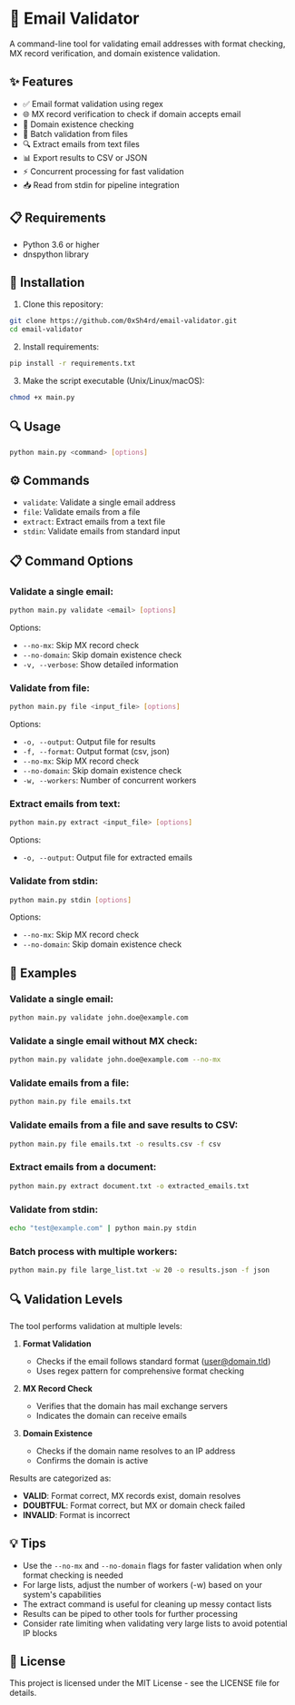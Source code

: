 # 📧 Email Validator

A command-line tool for validating email addresses with format checking, MX record verification, and domain existence validation.

## ✨ Features

- ✅ Email format validation using regex
- 🌐 MX record verification to check if domain accepts email
- 📡 Domain existence checking 
- 📁 Batch validation from files
- 🔍 Extract emails from text files
- 📊 Export results to CSV or JSON
- ⚡ Concurrent processing for fast validation
- 📥 Read from stdin for pipeline integration

## 📋 Requirements

- Python 3.6 or higher
- dnspython library

## 🚀 Installation

1. Clone this repository:
```bash
git clone https://github.com/0xSh4rd/email-validator.git
cd email-validator
```

2. Install requirements:
```bash
pip install -r requirements.txt
```

3. Make the script executable (Unix/Linux/macOS):
```bash
chmod +x main.py
```

## 🔍 Usage

```bash
python main.py <command> [options]
```

## ⚙️ Commands

- `validate`: Validate a single email address
- `file`: Validate emails from a file
- `extract`: Extract emails from a text file
- `stdin`: Validate emails from standard input

## 📋 Command Options

### Validate a single email:
```bash
python main.py validate <email> [options]
```

Options:

- `--no-mx`: Skip MX record check
- `--no-domain`: Skip domain existence check
- `-v, --verbose`: Show detailed information

### Validate from file:
```bash
python main.py file <input_file> [options]
```

Options:

- `-o, --output`: Output file for results
- `-f, --format`: Output format (csv, json)
- `--no-mx`: Skip MX record check
- `--no-domain`: Skip domain existence check
- `-w, --workers`: Number of concurrent workers

### Extract emails from text:
```bash
python main.py extract <input_file> [options]
```

Options:

- `-o, --output`: Output file for extracted emails

### Validate from stdin:
```bash
python main.py stdin [options]
```

Options:

- `--no-mx`: Skip MX record check
- `--no-domain`: Skip domain existence check

## 📝 Examples

### Validate a single email:
```bash
python main.py validate john.doe@example.com
```

### Validate a single email without MX check:
```bash
python main.py validate john.doe@example.com --no-mx
```

### Validate emails from a file:
```bash
python main.py file emails.txt
```

### Validate emails from a file and save results to CSV:
```bash
python main.py file emails.txt -o results.csv -f csv
```

### Extract emails from a document:
```bash
python main.py extract document.txt -o extracted_emails.txt
```

### Validate from stdin:
```bash
echo "test@example.com" | python main.py stdin
```

### Batch process with multiple workers:
```bash
python main.py file large_list.txt -w 20 -o results.json -f json
```

## 🔍 Validation Levels

The tool performs validation at multiple levels:

1. **Format Validation**
   - Checks if the email follows standard format (user@domain.tld)
   - Uses regex pattern for comprehensive format checking

2. **MX Record Check**
   - Verifies that the domain has mail exchange servers
   - Indicates the domain can receive emails

3. **Domain Existence**
   - Checks if the domain name resolves to an IP address
   - Confirms the domain is active

Results are categorized as:
- **VALID**: Format correct, MX records exist, domain resolves
- **DOUBTFUL**: Format correct, but MX or domain check failed
- **INVALID**: Format is incorrect

## 💡 Tips

- Use the `--no-mx` and `--no-domain` flags for faster validation when only format checking is needed
- For large lists, adjust the number of workers (-w) based on your system's capabilities
- The extract command is useful for cleaning up messy contact lists
- Results can be piped to other tools for further processing
- Consider rate limiting when validating very large lists to avoid potential IP blocks

## 📄 License

This project is licensed under the MIT License - see the LICENSE file for details.



